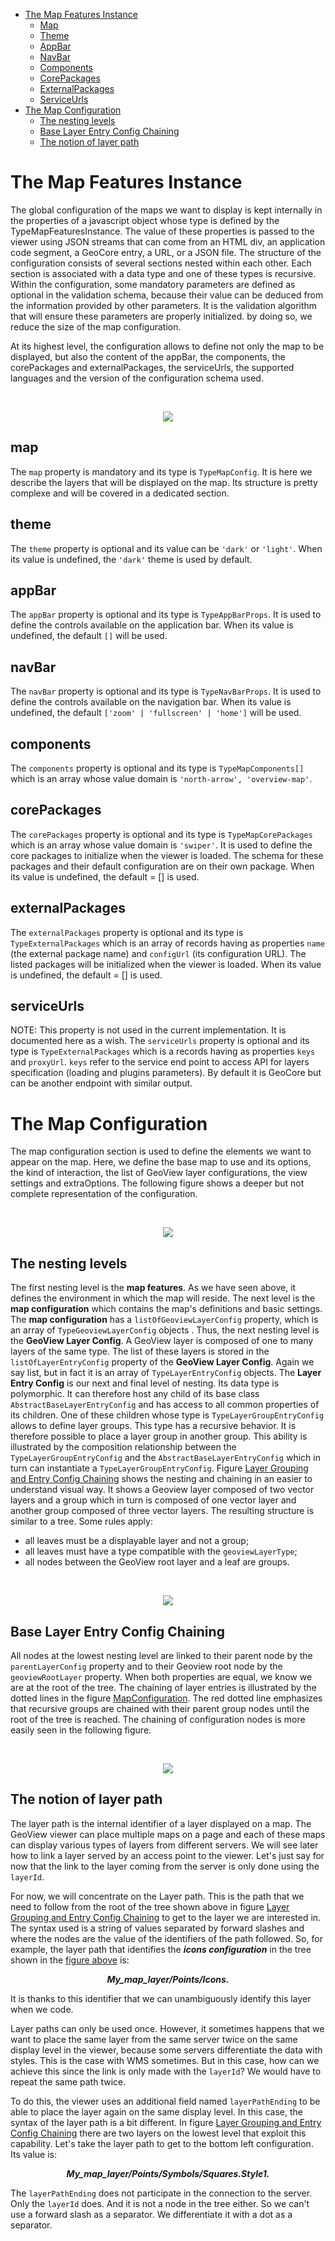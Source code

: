 - [The Map Features Instance](./README.md#the-map-features-instance)
  - [Map](./README.md#map)
  - [Theme](./README.md#theme)
  - [AppBar](./README.md#appbar)
  - [NavBar](./README.md#navbar)
  - [Components](./README.md#components)
  - [CorePackages](./README.md#corepackages)
  - [ExternalPackages](./README.md#externalpackages)
  - [ServiceUrls](./README.md#serviceurls)
- [The Map Configuration](./README.md#the-map-configuration)
  - [The nesting levels](./README.md#the-nesting-levels)
  - [Base Layer Entry Config Chaining](./README.md#base-layer-entry-config-chaining)
  - [The notion of layer path](./README.md#the-notion-of-layer-path)

# The Map Features Instance

The global configuration of the maps we want to display is kept internally in the properties of a javascript object whose type is defined by the TypeMapFeaturesInstance. The value of these properties is passed to the viewer using JSON streams that can come from an HTML div, an application code segment, a GeoCore entry, a URL, or a JSON file. The structure of the configuration consists of several sections nested within each other. Each section is associated with a data type and one of these types is recursive. Within the configuration, some mandatory parameters are defined as optional in the validation schema, because their value can be deduced from the information provided by other parameters. It is the validation algorithm that will ensure these parameters are properly initialized. by doing so, we reduce the size of the map configuration.

At its highest level, the configuration allows to define not only the map to be displayed, but also the content of the appBar, the components, the corePackages and externalPackages, the serviceUrls, the supported languages and the version of the configuration schema used.

<p>&nbsp;</p>
<p align="center">
  <img src="./draw.io/TypeMapFeaturesInstance.drawio.svg" />
</p>

## map

The `map` property is mandatory and its type is `TypeMapConfig`. It is here we describe the layers that will be displayed on the map. Its structure is pretty complexe and will be covered in a dedicated section.

## theme

The `theme` property is optional and its value can be `'dark'` or `'light'`. When its value is undefined, the `'dark'` theme is used by default.

## appBar

The `appBar` property is optional and its type is `TypeAppBarProps`. It is used to define the controls available on the application bar. When its value is undefined, the default `[]` will be used.

## navBar

The `navBar` property is optional and its type is `TypeNavBarProps`. It is used to define the controls available on the navigation bar. When its value is undefined, the default `['zoom' | 'fullscreen' | 'home']` will be used.

## components

The `components` property is optional and its type is `TypeMapComponents[]` which is an array whose value domain is `'north-arrow', 'overview-map'`.

## corePackages

The `corePackages` property is optional and its type is `TypeMapCorePackages` which is an array whose value domain is `'swiper'`. It is used to define the core packages to initialize when the viewer is loaded. The schema for these packages and their default configuration are on their own package. When its value is undefined, the default = [] is used.

## externalPackages

The `externalPackages` property is optional and its type is `TypeExternalPackages` which is an array of records having as properties `name` (the external package name) and `configUrl` (its configuration URL). The listed packages will be initialized when the viewer is loaded. When its value is undefined, the default = [] is used.

## serviceUrls

NOTE: This property is not used in the current implementation. It is documented here as a wish.
The `serviceUrls` property is optional and its type is `TypeExternalPackages` which is a records having as properties `keys` and `proxyUrl`. `keys` refer to the service end point to access API for layers specification (loading and plugins parameters). By default it is GeoCore but can be another endpoint with similar output.

# The Map Configuration

The map configuration section is used to define the elements we want to appear on the map. Here, we define the base map to use and its options, the kind of interaction, the list of GeoView layer configurations, the view settings and extraOptions. The following figure shows a deeper but not complete representation of the configuration.

<p>&nbsp;</p>
<p align="center">
  <img id="TypeMapConfig" src="./draw.io/TypeMapConfig.drawio.svg" />
</p>

## The nesting levels

The first nesting level is the **map features**. As we have seen above, it defines the environment in which the map will reside. The next level is the **map configuration** which contains the map's definitions and basic settings. The **map configuration** has a `listOfGeoviewLayerConfig` property, which is an array of `TypeGeoviewLayerConfig` objects . Thus, the next nesting level is the **GeoView Layer Config**. A GeoView layer is composed of one to many layers of the same type. The list of these layers is stored in the `listOfLayerEntryConfig` property of the **GeoView Layer Config**. Again we say list, but in fact it is an array of `TypeLayerEntryConfig` objects. The **Layer Entry Config** is our
next and final level of nesting. Its data type is polymorphic. It can therefore host any child of its base class `AbstractBaseLayerEntryConfig` and has access to all common properties of its children. One of these children whose type is `TypeLayerGroupEntryConfig` allows to define layer groups. This type has a recursive behavior. It is therefore possible to place a layer group in another group. This ability is illustrated by the composition relationship between the `TypeLayerGroupEntryConfig` and the `AbstractBaseLayerEntryConfig` which in turn can instantiate a `TypeLayerGroupEntryConfig`. Figure [Layer Grouping and Entry Config Chaining](./README.md#layerGroupingAndEntryConfigChaining) shows the nesting and chaining in an easier to understand visual way. It shows a Geoview layer composed of two vector layers and a group which in turn is composed of one vector layer and another group composed of three vector layers. The resulting structure is similar to a tree. Some rules apply:

- all leaves must be a displayable layer and not a group;
- all leaves must have a type compatible with the `geoviewLayerType`;
- all nodes between the GeoView root layer and a leaf are groups.
<p>&nbsp;</p>
<p align="center">
  <img src="./draw.io/nestingLevels.drawio.svg" />
</p>

## Base Layer Entry Config Chaining

All nodes at the lowest nesting level are linked to their parent node by the `parentLayerConfig` property and to their Geoview root node by the `geoviewRootLayer` property. When both properties are equal, we know we are at the root of the tree. The chaining of layer entries is illustrated by the dotted lines in the figure [MapConfiguration](./README.md#TypeMapConfig). The red dotted line emphasizes that recursive groups are chained with their parent group nodes until the root of the tree is reached. The chaining of configuration nodes is more easily seen in the following figure.

<p>&nbsp;</p>
<p align="center">
  <img id="layerGroupingAndEntryConfigChaining" src="./draw.io/layerGroupingAndEntryConfigChaining.drawio.svg" />
</p>

## The notion of layer path

The layer path is the internal identifier of a layer displayed on a map. The GeoView viewer can place multiple maps on a page and each of these maps can display various types of layers from different servers. We will see later how to link a layer served by an access point to the viewer. Let's just say for now that the link to the layer coming from the server is only done using the `layerId`.

For now, we will concentrate on the Layer path. This is the path that we need to follow from the root of the tree shown above in figure [Layer Grouping and Entry Config Chaining](./README.md#layerGroupingAndEntryConfigChaining) to get to the layer we are interested in. The syntax used is a string of values separated by forward slashes and where the nodes are the value of the identifiers of the path followed. So, for example, the layer path that identifies the **_icons configuration_** in the tree shown in the [figure above](./README.md#layerGroupingAndEntryConfigChaining) is:
**_<p align="center">My_map_layer/Points/Icons.</p>_**

It is thanks to this identifier that we can unambiguously identify this layer when we code.

Layer paths can only be used once. However, it sometimes happens that we want to place the same layer from the same server twice on the same display level in the viewer, because some servers differentiate the data with styles. This is the case with WMS sometimes. But in this case, how can we achieve this since the link is only made with the `layerId`? We would have to repeat the same path twice.

To do this, the viewer uses an additional field named `layerPathEnding` to be able to place the layer again on the same display level. In this case, the syntax of the layer path is a bit different. In figure [Layer Grouping and Entry Config Chaining](./README.md#layerGroupingAndEntryConfigChaining) there are two layers on the lowest level that exploit this capability. Let's take the layer path to get to the bottom left configuration. Its value is:
**_<p align="center">My_map_layer/Points/Symbols/Squares.Style1.</p>_**

The `layerPathEnding` does not participate in the connection to the server. Only the `layerId` does. And it is not a node in the tree either. So we can't use a forward slash as a separator. We differentiate it with a dot as a separator.

